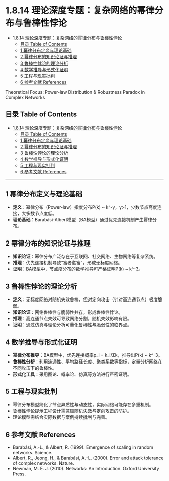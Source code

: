 # 1.8.14 理论深度专题：复杂网络的幂律分布与鲁棒性悖论


<!-- TOC START -->

- [1.8.14 理论深度专题：复杂网络的幂律分布与鲁棒性悖论](#1814-理论深度专题复杂网络的幂律分布与鲁棒性悖论)
  - [目录 Table of Contents](#目录-table-of-contents)
  - [1 幂律分布定义与理论基础](#1-幂律分布定义与理论基础)
  - [2 幂律分布的知识论证与推理](#2-幂律分布的知识论证与推理)
  - [3 鲁棒性悖论的理论分析](#3-鲁棒性悖论的理论分析)
  - [4 数学推导与形式化证明](#4-数学推导与形式化证明)
  - [5 工程与现实批判](#5-工程与现实批判)
  - [6 参考文献 References](#6-参考文献-references)

<!-- TOC END -->

Theoretical Focus: Power-law Distribution & Robustness Paradox in Complex Networks

## 目录 Table of Contents

- [1.8.14 理论深度专题：复杂网络的幂律分布与鲁棒性悖论](#1814-理论深度专题复杂网络的幂律分布与鲁棒性悖论)
  - [目录 Table of Contents](#目录-table-of-contents)
  - [1 幂律分布定义与理论基础](#1-幂律分布定义与理论基础)
  - [2 幂律分布的知识论证与推理](#2-幂律分布的知识论证与推理)
  - [3 鲁棒性悖论的理论分析](#3-鲁棒性悖论的理论分析)
  - [4 数学推导与形式化证明](#4-数学推导与形式化证明)
  - [5 工程与现实批判](#5-工程与现实批判)
  - [6 参考文献 References](#6-参考文献-references)

---

## 1 幂律分布定义与理论基础

- **定义**：幂律分布（Power-law）指度分布P(k) ~ k^-γ，γ>1，少数节点高度连接，大多数节点度低。
- **理论基础**：Barabási-Albert模型（BA模型）通过优先连接机制产生幂律分布。

## 2 幂律分布的知识论证与推理

- **知识论证**：幂律分布广泛存在于互联网、社交网络、生物网络等复杂系统。
- **推理**：优先连接机制导致“富者愈富”，形成无标度网络。
- **证明**：BA模型中，节点度分布的数学推导可严格证明P(k) ~ k^-3。

## 3 鲁棒性悖论的理论分析

- **定义**：无标度网络对随机失效鲁棒，但对定向攻击（针对高连通节点）极度脆弱。
- **知识论证**：网络鲁棒性与脆弱性共存，形成鲁棒性悖论。
- **推理**：高连通节点失效可导致网络分割，随机失效影响有限。
- **证明**：通过仿真与理论分析可量化鲁棒性与脆弱性的临界点。

## 4 数学推导与形式化证明

- **幂律分布推导**：BA模型中，优先连接概率p_i = k_i/Σk，推导出P(k) ~ k^-3。
- **鲁棒性分析**：利用连通性、平均路径长度、聚类系数等指标，定量分析网络在不同攻击下的鲁棒性。
- **形式化工具**：采用图论、概率论、仿真等方法进行严密证明。

## 5 工程与现实批判

- 幂律分布模型简化了节点异质性与动态性，实际网络可能存在多重机制。
- 鲁棒性悖论提示工程设计需兼顾随机失效与定向攻击的防护。
- 理论模型需结合实际数据与案例持续批判与完善。

## 6 参考文献 References

- Barabási, A.-L., & Albert, R. (1999). Emergence of scaling in random networks. Science.
- Albert, R., Jeong, H., & Barabási, A.-L. (2000). Error and attack tolerance of complex networks. Nature.
- Newman, M. E. J. (2010). Networks: An Introduction. Oxford University Press.
